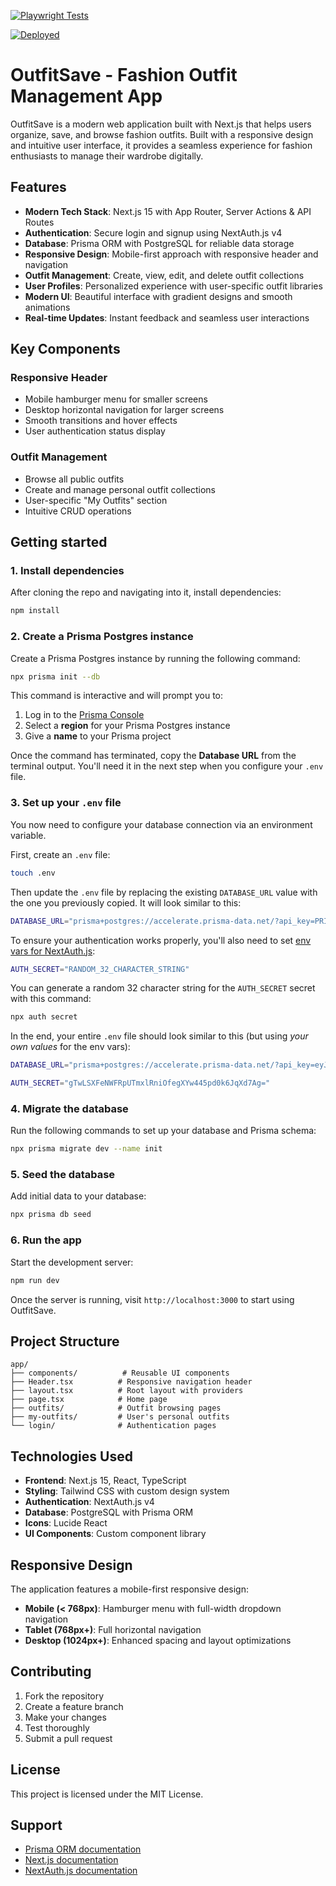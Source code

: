 [![Playwright Tests](https://github.com/adrianyadav/outfitsave/actions/workflows/playwright.yml/badge.svg)](https://github.com/adrianyadav/outfitsave/actions/workflows/playwright.yml)

[![Deployed](https://deploy-badge.vercel.app/vercel/outfitsavel)](https://www.outfitsave.com)


# OutfitSave - Fashion Outfit Management App

OutfitSave is a modern web application built with Next.js that helps users organize, save, and browse fashion outfits. Built with a responsive design and intuitive user interface, it provides a seamless experience for fashion enthusiasts to manage their wardrobe digitally.

## Features

- **Modern Tech Stack**: Next.js 15 with App Router, Server Actions & API Routes
- **Authentication**: Secure login and signup using NextAuth.js v4
- **Database**: Prisma ORM with PostgreSQL for reliable data storage
- **Responsive Design**: Mobile-first approach with responsive header and navigation
- **Outfit Management**: Create, view, edit, and delete outfit collections
- **User Profiles**: Personalized experience with user-specific outfit libraries
- **Modern UI**: Beautiful interface with gradient designs and smooth animations
- **Real-time Updates**: Instant feedback and seamless user interactions

## Key Components

### Responsive Header
- Mobile hamburger menu for smaller screens
- Desktop horizontal navigation for larger screens
- Smooth transitions and hover effects
- User authentication status display

### Outfit Management
- Browse all public outfits
- Create and manage personal outfit collections
- User-specific "My Outfits" section
- Intuitive CRUD operations

## Getting started

### 1. Install dependencies

After cloning the repo and navigating into it, install dependencies:

```bash
npm install
```

### 2. Create a Prisma Postgres instance

Create a Prisma Postgres instance by running the following command:

```bash
npx prisma init --db
```

This command is interactive and will prompt you to:

1. Log in to the [Prisma Console](https://console.prisma.io)
2. Select a **region** for your Prisma Postgres instance
3. Give a **name** to your Prisma project

Once the command has terminated, copy the **Database URL** from the terminal output. You'll need it in the next step when you configure your `.env` file.

### 3. Set up your `.env` file

You now need to configure your database connection via an environment variable.

First, create an `.env` file:

```bash
touch .env
```

Then update the `.env` file by replacing the existing `DATABASE_URL` value with the one you previously copied. It will look similar to this:

```bash
DATABASE_URL="prisma+postgres://accelerate.prisma-data.net/?api_key=PRISMA_POSTGRES_API_KEY"
```

To ensure your authentication works properly, you'll also need to set [env vars for NextAuth.js](https://next-auth.js.org/configuration/options):

```bash
AUTH_SECRET="RANDOM_32_CHARACTER_STRING"
```

You can generate a random 32 character string for the `AUTH_SECRET` secret with this command:

```bash
npx auth secret
```

In the end, your entire `.env` file should look similar to this (but using _your own values_ for the env vars):

```bash
DATABASE_URL="prisma+postgres://accelerate.prisma-data.net/?api_key=eyJhbGciOiJIUzI1NiIsInR5cCI6IkpXVCJ9.eyJhcGlfa2V5IjoiMWEzMjBiYTEtYjg2Yy00ZTA5LThmZTktZDBhODA3YjQwZjBkIiwidGVuYW50X2lkIjoiY2RhYmM3ZTU1NzdmMmIxMmM0ZTI1Y2IwNWJhZmZhZmU4NjAxNzkxZThlMzhlYjI1NDgwNmIzZjI5NmU1NTkzNiIsImludGVybmFsX3NlY3JldCI6ImI3YmQzMjFhLTY2ODQtNGRiMC05ZWRiLWIyMGE2ZTQ0ZDMwMSJ9.JgKXQBatjjh7GIG3_fRHDnia6bDv8BdwvaX5F-XdBfw"

AUTH_SECRET="gTwLSXFeNWFRpUTmxlRniOfegXYw445pd0k6JqXd7Ag="
```

### 4. Migrate the database

Run the following commands to set up your database and Prisma schema:

```bash
npx prisma migrate dev --name init
```

### 5. Seed the database

Add initial data to your database:

```bash
npx prisma db seed
```

### 6. Run the app

Start the development server:

```bash
npm run dev
```

Once the server is running, visit `http://localhost:3000` to start using OutfitSave.

## Project Structure

```
app/
├── components/          # Reusable UI components
├── Header.tsx          # Responsive navigation header
├── layout.tsx          # Root layout with providers
├── page.tsx            # Home page
├── outfits/            # Outfit browsing pages
├── my-outfits/         # User's personal outfits
└── login/              # Authentication pages
```

## Technologies Used

- **Frontend**: Next.js 15, React, TypeScript
- **Styling**: Tailwind CSS with custom design system
- **Authentication**: NextAuth.js v4
- **Database**: PostgreSQL with Prisma ORM
- **Icons**: Lucide React
- **UI Components**: Custom component library

## Responsive Design

The application features a mobile-first responsive design:

- **Mobile (< 768px)**: Hamburger menu with full-width dropdown navigation
- **Tablet (768px+)**: Full horizontal navigation
- **Desktop (1024px+)**: Enhanced spacing and layout optimizations

## Contributing

1. Fork the repository
2. Create a feature branch
3. Make your changes
4. Test thoroughly
5. Submit a pull request

## License

This project is licensed under the MIT License.

## Support

- [Prisma ORM documentation](https://www.prisma.io/docs/orm)
- [Next.js documentation](https://nextjs.org/docs)
- [NextAuth.js documentation](https://next-auth.js.org/)

